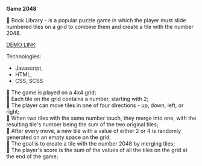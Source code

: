 **Game 2048**

🚀 Book Library - is a popular puzzle game in which the player must slide numbered tiles on a grid to combine them and create a tile with the number 2048.

[DEMO LINK](https://krismakarovska.github.io/game_2048/)

Technologies:
* Javascript,
* HTML,
* CSS, SCSS
 
:small_orange_diamond: The game is played on a 4x4 grid;    
:small_orange_diamond: Each tile on the grid contains a number, starting with 2;    
:small_orange_diamond: The player can move tiles in one of four directions - up, down, left, or right;    
:small_orange_diamond: When two tiles with the same number touch, they merge into one, with the resulting tile's number being the sum of the two original tiles;       
:small_orange_diamond: After every move, a new tile with a value of either 2 or 4 is randomly generated on an empty space on the grid;    
:small_orange_diamond: The goal is to create a tile with the number 2048 by merging tiles;    
:small_orange_diamond: The player's score is the sum of the values of all the tiles on the grid at the end of the game;    
 

